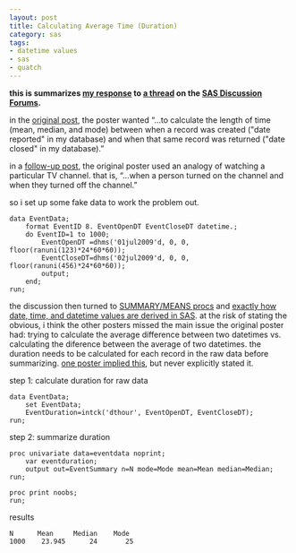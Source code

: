 ```yaml
---
layout: post
title: Calculating Average Time (Duration)
category: sas
tags:
- datetime values
- sas
- quatch
---
```


**this is summarizes [my response](http://support.sas.com/forums/message.jspa?messageID=23047#23047) to [a thread](http://support.sas.com/forums/thread.jspa?threadID=6386) on the [SAS Discussion Forums](http://support.sas.com/forums/index.jspa).**

<!--more-->

in the [original post](http://support.sas.com/forums/message.jspa?messageID=22993#22993), the poster wanted “…to calculate the length of time (mean, median, and mode) between when a record was created ("date reported" in my database) and when that same record was returned ("date closed" in my database).”

in a [follow-up post](http://support.sas.com/forums/message.jspa?messageID=23001#23001), the original poster used an analogy of watching a particular TV channel. that is, “…when a person turned on the channel and when they turned off the channel.”

so i set up some fake data to work the problem out.

    data EventData;
        format EventID 8. EventOpenDT EventCloseDT datetime.;
        do EventID=1 to 1000;
            EventOpenDT =dhms('01jul2009'd, 0, 0, floor(ranuni(123)*24*60*60));
            EventCloseDT=dhms('02jul2009'd, 0, 0, floor(ranuni(456)*24*60*60));
            output;
        end;
    run;

the discussion then turned to [SUMMARY/MEANS procs](http://support.sas.com/forums/message.jspa?messageID=23004#23004) and [exactly how date, time, and datetime values are derived in SAS](http://support.sas.com/forums/message.jspa?messageID=23006#23006). at the risk of stating the obvious, i think the other posters missed the main issue the original poster had: trying to calculate the average difference between two datetimes vs. calculating the diference between the average of two datetimes. the duration needs to be calculated for each record in the raw data before summarizing. [one poster implied this](http://support.sas.com/forums/message.jspa?messageID=23012#23012), but never explicitly stated it.

step 1: calculate duration for raw data

    data EventData;
        set EventData;
        EventDuration=intck('dthour', EventOpenDT, EventCloseDT);
    run;

step 2: summarize duration

    proc univariate data=eventdata noprint;
        var eventduration;
        output out=EventSummary n=N mode=Mode mean=Mean median=Median;
    run;

    proc print noobs;
    run;

results

    N      Mean     Median    Mode
    1000    23.945      24       25
